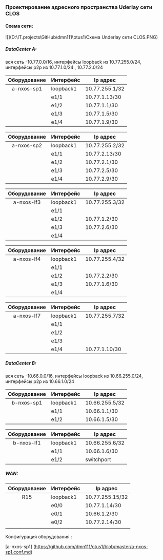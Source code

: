 ### 					Проектирование адресного пространства  Uderlay сети CLOS 

#### Схема сети:

![](D:\IT.projects\GitHub\dmn111\otus1\Cxема Underlay сети CLOS.PNG)



##### DataCenter A:   

вся сеть -10.77.0.0/16,   интерфейсы loopback  из 10.77.255.0/24,  интерфейсы p2p  из 10.77.1.0/24 , 10.77.2.0/24

| Оборудование | Интерфейс | Ip адрес       |
| :----------: | --------- | -------------- |
|  a-nxos-sp1  | loopback1 | 10.77.255.1/32 |
|              | e1/1      | 10.77.1.13/30  |
|              | e1/2      | 10.77.1.1/30   |
|              | e1/3      | 10.77.1.5/30   |
|              | e1/4      | 10.77.1.9/30   |


| Оборудование | Интерфейс | Ip адрес       |
| :----------: | --------- | -------------- |
|  a-nxos-sp2  | loopback1 | 10.77.255.2/32 |
|              | e1/1      | 10.77.2.13/30  |
|              | e1/2      | 10.77.2.1/30   |
|              | e1/3      | 10.77.2.5/30   |
|              | e1/4      | 10.77.2.9/30   |

| Оборудование | Интерфейс | Ip адрес       |
| :----------: | --------- | -------------- |
|  a-nxos-lf3  | loopback1 | 10.77.255.3/32 |
|              | e1/1      |                |
|              | e1/2      | 10.77.1.2/30   |
|              | e1/3      | 10.77.2.6/30   |
|              | e1/4      |                |

| Оборудование | Интерфейс | Ip адрес       |
| :----------: | --------- | -------------- |
|  a-nxos-lf4  | loopback1 | 10.77.255.4/32 |
|              | e1/1      |                |
|              | e1/2      | 10.77.2.2/30   |
|              | e1/3      | 10.77.1.6/30   |
|              | e1/4      |                |

| Оборудование | Интерфейс | Ip адрес       |
| :----------: | --------- | -------------- |
|  a-nxos-lf7  | loopback1 | 10.77.255.7/32 |
|              | e1/1      |                |
|              | e1/2      |                |
|              | e1/3      |                |
|              | e1/4      | 10.77.1.10/30  |

##### DataCenter  B:   

вся сеть -10.66.0.0/16,   интерфейсы loopback  из 10.66.255.0/24,  интерфейсы p2p  из 10.66.1.0/24 

| Оборудование | Интерфейс | Ip адрес       |
| :----------: | --------- | -------------- |
|  b-nxos-sp1  | loopback1 | 10.66.255.5/32 |
|              | e1/1      | 10.66.1.1/30   |
|              | e1/2      | 10.66.1.5/30   |

| Оборудование | Интерфейс | Ip адрес       |
| :----------: | --------- | -------------- |
|  b-nxos-lf1  | loopback1 | 10.66.255.6/32 |
|              | e1/1      | 10.66.1.6/30   |
|              | e1/2      | switchport     |

##### WAN: 

| Оборудование | Интерфейс | Ip адрес        |
| :----------: | --------- | --------------- |
|     R15      | loopback1 | 10.77.255.15/32 |
|              | e0/0      | 10.77.1.14/30   |
|              | e0/1      | 10.66.1.2/30    |
|              | e0/2      | 10.77.2.14/30   |
|              |           |                 |



Конфигурация оборудования :

[a-nxos-sp1] (https://github.com/dmn111/otus1/blob/master/a-nxos-sp1.conf.md)

